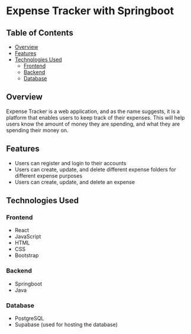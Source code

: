 # Expense Tracker with Springboot

## Table of Contents

- [Overview](#overview)
- [Features](#features)
- [Technologies Used](#technologies-used)
	- [Frontend](#frontend)
	- [Backend](#backend)
	- [Database](#database)

## Overview
Expense Tracker is a web application, and as the name suggests, it is a platform that enables users to keep track of their expenses. This will help users know the amount of money they are spending, and what they are spending their money on.

## Features
- Users can register and login to their accounts
- Users can create, update, and delete different expense folders for different expense purposes
- Users can create, update, and delete an expense

## Technologies Used

### Frontend
- React
- JavaScript
- HTML
- CSS
- Bootstrap

### Backend
- Springboot
- Java

### Database
- PostgreSQL
- Supabase (used for hosting the database)